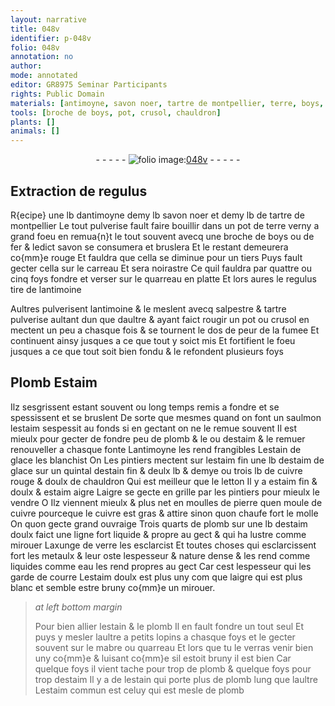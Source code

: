 ```yaml
---
layout: narrative
title: 048v
identifier: p-048v
folio: 048v
annotation: no
author:
mode: annotated
editor: GR8975 Seminar Participants
rights: Public Domain
materials: [antimoyne, savon noer, tartre de montpellier, terre, boys, fer, savon, carreau, quarreau, regulus, antimoine, salpestre, tartre, Plomb, Estaim, estaim, plomb, estain de glace, estaim de glace, estain, cuivre, letton, estaim aigre, pierre, estaim doulx, verre, metaulx, eau, mabre]
tools: [broche de boys, pot, crusol, chauldron]
plants: []
animals: []
---
```


<div class="folio" align="center">- - - - - <a href="http://gallica.bnf.fr/ark:/12148/btv1b10500001g/f102.image" target="_blank"><img src="https://cu-mkp.github.io/2017-workshop-edition/assets/photo-icon.png" alt="folio image: " style="display:inline-block; margin-bottom:-3px;"/>048v</a> - - - - - </div>  
  

## Extraction de regulus

 
R{ecipe} une lb d<span class="m">antimoyne</span> demy lb <span class="m">savon noer</span> et demy lb
 de <span class="m">tartre de montpellier</span> Le tout pulverise fault faire
 bouillir dans un pot de <span class="m">terre</span> verny a grand foeu en remua{n}t
 le tout souvent avecq une <span class="tl">broche de <span class="m">boys</span></span> ou de <span class="m">fer</span> & ledict
 <span class="m">savon</span> se consumera et bruslera Et le restant demeurera co{mm}e rouge
 Et fauldra que cella se diminue pour un tiers Puys fault
 gecter cella sur le <span class="m">carreau</span> Et sera noirastre Ce quil fauldra
 par quattre ou cinq foys fondre et verser sur le <span class="m">quarreau</span>
 en platte Et lors aures le <span class="m">regulus</span> tire de l<span class="m">antimoine</span>
 
Aultres pulverisent l<span class="m">antimoine</span> & le meslent avecq <span class="m">salpestre</span>
 & <span class="m">tartre</span> pulverise aultant dun que daultre & ayant faict rougir
 un <span class="tl">pot</span> ou <span class="tl">crusol</span> en mectent un peu a chasque fois & se tournent
 le dos de peur de la fumee Et continuent ainsy jusques a ce que
 tout y soict mis Et fortifient le foeu jusques a ce que tout soit
 bien fondu & le refondent plusieurs foys
 
 
  

## <span class="m">Plomb</span> <span class="m">Estaim</span>

 
Ilz sesgrissent estant souvent ou long temps remis a fondre
 et se spessissent et se bruslent De sorte que mesmes quand on
 font un saulmon l<span class="m">estaim</span> sespessit au fonds si en gectant on ne
 le remue souvent Il est mieulx pour gecter de fondre peu de
 <span class="m">plomb</span> & le ou d<span class="m">estaim</span> & le remuer renouveller a chasque fonte
 L<span class="m">antimoyne</span> les rend frangibles L<span class="m">estain de glace</span> les
 blanchist On Les <span class="pro">pintiers</span> mectent sur l<span class="m">estaim</span> fin une lb d<span class="m">estaim
 de glace</span> sur un quintal d<span class="m">estain</span> fin & deulx lb & demye ou
 trois lb de <span class="m">cuivre</span> rouge & doulx de <span class="tl">chauldron</span> Qui est
 meilleur que le <span class="m">letton</span> Il y a <span class="m">estaim</span> fin & doulx & <span class="m">estaim
 aigre</span> Laigre se gecte en grille par les <span class="pro">pintiers</span> pour
 mieulx le vendre O Ilz viennent mieulx & plus net en moulles
 de <span class="m">pierre</span> quen moule de <span class="m">cuivre</span> pourceque le <span class="m">cuivre</span> est gras
 & attire sinon quon chaufe fort le molle On quon gecte
 grand ouvraige Trois quarts de <span class="m">plomb</span> sur une lb d<span class="m">estaim
 doulx</span> faict une ligne fort liquide & propre au gect & qui ha
 lustre comme mirouer Laxunge de <span class="m">verre</span> les esclarcist
 Et toutes choses qui esclarcissent fort les <span class="m">metaulx</span> & leur oste
 lespesseur & nature dense & les rend comme liquides comme <span class="m">eau</span>
 les rend propres au gect Car cest lespesseur qui les garde de
 courre L<span class="m">estaim doulx</span> est plus uny com que laigre qui est plus
 blanc et semble estre bruny co{mm}e un mirouer.
 
> *at left bottom margin*
> 
>   Pour bien allier l<span class="m">estain</span> & le <span class="m">plomb</span> Il en fault fondre un tout seul
 Et puys y mesler laultre a petits lopins a chasque foys et le
 gecter souvent sur le <span class="m">mabre</span> ou <span class="m">quarreau</span> Et lors que tu le verras
 venir bien uny co{mm}e & luisant co{mm}e sil estoit bruny il est bien Car
 quelque foys il vient tache pour trop de <span class="m">plomb</span> & quelque foys pour
 trop d<span class="m">estaim</span> Il y a de l<span class="m">estain</span> qui porte plus de <span class="m">plomb</span> lung que laultre
 L<span class="m">estaim</span> commun est celuy qui est mesle de <span class="m">plomb</span>
 
